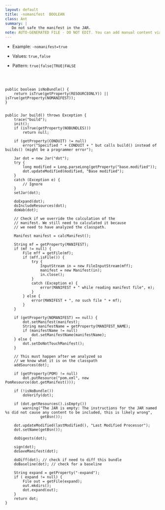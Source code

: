 ```yaml
---
layout: default
title: -nomanifest  BOOLEAN
class: Ant
summary: |
   Do not safe the manifest in the JAR.
note: AUTO-GENERATED FILE - DO NOT EDIT. You can add manual content via same filename in ext folder. 
---
```


- Example: `-nomanifest=true`

- Values: `true,false`

- Pattern: `true|false|TRUE|FALSE`

<!-- Manual content from: ext/nomanifest.md --><br /><br />

	public boolean isNoBundle() {
		return isTrue(getProperty(RESOURCEONLY)) || isTrue(getProperty(NOMANIFEST));
	}


	public Jar build() throws Exception {
		trace("build");
		init();
		if (isTrue(getProperty(NOBUNDLES)))
			return null;

		if (getProperty(CONDUIT) != null)
			error("Specified " + CONDUIT + " but calls build() instead of builds() (might be a programmer error");

		Jar dot = new Jar("dot");
		try {
			long modified = Long.parseLong(getProperty("base.modified"));
			dot.updateModified(modified, "Base modified");
		}
		catch (Exception e) {
			// Ignore
		}
		setJar(dot);

		doExpand(dot);
		doIncludeResources(dot);
		doWab(dot);

		// Check if we override the calculation of the
		// manifest. We still need to calculated it because
		// we need to have analyzed the classpath.

		Manifest manifest = calcManifest();

		String mf = getProperty(MANIFEST);
		if (mf != null) {
			File mff = getFile(mf);
			if (mff.isFile()) {
				try {
					InputStream in = new FileInputStream(mff);
					manifest = new Manifest(in);
					in.close();
				}
				catch (Exception e) {
					error(MANIFEST + " while reading manifest file", e);
				}
			} else {
				error(MANIFEST + ", no such file " + mf);
			}
		}

		if (getProperty(NOMANIFEST) == null) {
			dot.setManifest(manifest);
			String manifestName = getProperty(MANIFEST_NAME);
			if (manifestName != null)
				dot.setManifestName(manifestName);
		} else {
			dot.setDoNotTouchManifest();
		}

		// This must happen after we analyzed so
		// we know what it is on the classpath
		addSources(dot);

		if (getProperty(POM) != null)
			dot.putResource("pom.xml", new PomResource(dot.getManifest()));

		if (!isNoBundle())
			doVerify(dot);

		if (dot.getResources().isEmpty())
			warning("The JAR is empty: The instructions for the JAR named %s did not cause any content to be included, this is likely wrong",
					getBsn());

		dot.updateModified(lastModified(), "Last Modified Processor");
		dot.setName(getBsn());

		doDigests(dot);

		sign(dot);
		doSaveManifest(dot);

		doDiff(dot); // check if need to diff this bundle
		doBaseline(dot); // check for a baseline

		String expand = getProperty("-expand");
		if ( expand != null) {
			File out = getFile(expand);
			out.mkdirs();
			dot.expand(out);
		}
		return dot;
	}
